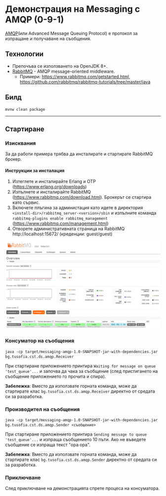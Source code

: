 # Демонстрация на Messaging с AMQP (0-9-1)

[AMQP](https://en.wikipedia.org/wiki/Advanced_Message_Queuing_Protocol)(или Advanced Message Queuing Protocol) е протокол за изпращане и получаване на съобщения.

## Технологии
- Препочъва се използването на OpenJDK 8+.
- [RabbitMQ](https://www.rabbitmq.com/) - AMQP message-oriented middleware.
  - Примери: https://www.rabbitmq.com/getstarted.html, https://github.com/rabbitmq/rabbitmq-tutorials/tree/master/java

## Билд
```
mvnw clean package
```

---

## Стартиране

### Изисквания
За да работи примера трябва да инсталирате и стартирате RabbitMQ брокер. 

#### Инструкции за инсталация
1. Изтеглете и инсталирайте Erlang и OTP (https://www.erlang.org/downloads)
1. Изпълнете и инсталирайте RabbitMQ (https://www.rabbitmq.com/download.html). Брокерът се стартира като сървис.
1. Включете плъгина за администация като идете в директория `<install-dir>/rabbitmq_server-<version>/sbin` и изпълните команда `rabbitmq-plugins enable rabbitmq_management` (https://www.rabbitmq.com/management.html)
1. Отворете административната страница на RabbitMQ http://localhost:15672/ (креденции: guest/guest)

<img src="rabbitmq-administration.png" width="800" />

### Консуматор на съобщения
```
java -cp target/messaging-amqp-1.0-SNAPSHOT-jar-with-dependencies.jar bg.tusofia.cst.ds.amqp.Receiver
```
При стартиране приложението принтира `Waiting for message on queue 'test_queue'...` и започва да чака за съобщение (след пристигането на съобщение приложението го прочита и спира). 

**Забележка**: Вместо да използвате горната команда, може да стартирате клас `bg.tusofia.cst.ds.amqp.Receiver` директно от средата си за разработка.

### Производител на съобщения
```
java -cp target/messaging-amqp-1.0-SNAPSHOT-jar-with-dependencies.jar bg.tusofia.cst.ds.amqp.Sender <съобщение>
```
При стартиране приложението принтира `Sending message to queue 'test_queue'...` и изпраща съобщението 10 пъти. Ако не въведете съобщение се изпраща текст "opa opa".

**Забележка**: Вместо да използвате горната команда, може да стартирате клас `bg.tusofia.cst.ds.amqp.Sender` директно от средата си за разработка.

### Приключване
След приключване на демонстрацията спрете процеса на консуматора.
